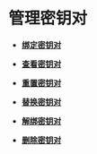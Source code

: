 # 管理密钥对<a name="dew_01_0036"></a>

-   **[绑定密钥对](绑定密钥对.md)**  

-   **[查看密钥对](查看密钥对.md)**  

-   **[重置密钥对](重置密钥对.md)**  

-   **[替换密钥对](替换密钥对.md)**  

-   **[解绑密钥对](解绑密钥对.md)**  

-   **[删除密钥对](删除密钥对.md)**  



